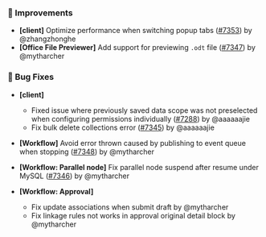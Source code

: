 ### 🚀 Improvements

- **[client]** Optimize performance when switching popup tabs ([#7353](https://github.com/nocobase/nocobase/pull/7353)) by @zhangzhonghe
- **[Office File Previewer]** Add support for previewing `.odt` file ([#7347](https://github.com/nocobase/nocobase/pull/7347)) by @mytharcher

### 🐛 Bug Fixes

- **[client]**

  - Fixed issue where previously saved data scope was not preselected when configuring permissions individually ([#7288](https://github.com/nocobase/nocobase/pull/7288)) by @aaaaaajie
  - Fix bulk delete collections error ([#7345](https://github.com/nocobase/nocobase/pull/7345)) by @aaaaaajie
- **[Workflow]** Avoid error thrown caused by publishing to event queue when stopping ([#7348](https://github.com/nocobase/nocobase/pull/7348)) by @mytharcher
- **[Workflow: Parallel node]** Fix parallel node suspend after resume under MySQL ([#7346](https://github.com/nocobase/nocobase/pull/7346)) by @mytharcher
- **[Workflow: Approval]**

  - Fix update associations when submit draft by @mytharcher
  - Fix linkage rules not works in approval original detail block by @mytharcher
